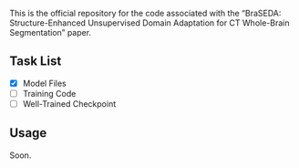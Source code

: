 

This is the official repository for the code associated with the “BraSEDA: Structure-Enhanced Unsupervised Domain Adaptation for CT Whole-Brain Segmentation” paper.

## Task List

- [x] Model Files
- [ ] Training Code
- [ ] Well-Trained Checkpoint

## Usage
Soon.
